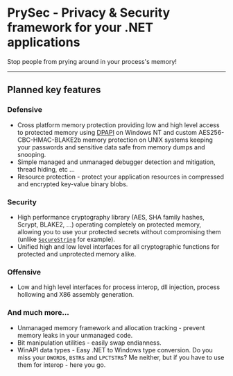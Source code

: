 # PrySec - Privacy & Security framework for your .NET applications

Stop people from prying around in your process's memory!

---

## Planned key features

### Defensive

- Cross platform memory protection providing low and high level access to protected memory using [DPAPI](https://en.wikipedia.org/wiki/Data_Protection_API) on Windows NT and custom AES256-CBC-HMAC-BLAKE2b memory protection on UNIX systems keeping your passwords and sensitive data safe from memory dumps and snooping.
- Simple managed and unmanaged debugger detection and mitigation, thread hiding, etc ...
- Resource protection - protect your application resources in compressed and encrypted key-value binary blobs.
  
### Security

- High performance cryptography library (AES, SHA family hashes, Scrypt, BLAKE2, ...) operating completely on protected memory, allowing you to use your protected secrets without compromising them (unlike [`SecureString`](https://docs.microsoft.com/en-us/dotnet/api/system.security.securestring?view=net-5.0) for example).
- Unified high and low level interfaces for all cryptographic functions  for protected and unprotected memory alike.

### Offensive

- Low and high level interfaces for process interop, dll injection, process hollowing and X86 assembly generation.

### And much more...

- Unmanaged memory framework and allocation tracking - prevent memory leaks in your unmanaged code.
- Bit manipulation utilities - easily swap endianness.
- WinAPI data types - Easy .NET to Windows type conversion. Do you miss your `DWORD`s, `BSTR`s and `LPCTSTR`s? Me neither, but if you have to use them for interop - here you go.
